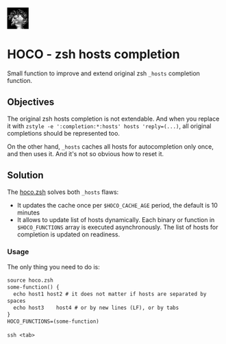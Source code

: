 ![Great curassow, image designed by rawpixel.com / Freepik](./docs/hoco.png)

# HOCO - zsh hosts completion
Small function to improve and extend original zsh `_hosts` completion function.

## Objectives
The original zsh hosts completion is not extendable. And when you replace it with `zstyle -e ':completion:*:hosts' hosts 'reply=(...)`, all original completions should be represented too.

On the other hand, `_hosts` caches all hosts for autocompletion only once, and then uses it. And it's not so obvious how to reset it.

## Solution
The [hoco.zsh](./hoco.zsh) solves both `_hosts` flaws:

- It updates the cache once per `$HOCO_CACHE_AGE` period, the default is 10 minutes
- It allows to update list of hosts dynamically. Each binary or function in `$HOCO_FUNCTIONS` array is executed asynchronously. The list of hosts for completion is updated on readiness.

### Usage

The only thing you need to do is:

```
source hoco.zsh
some-function() {
  echo host1 host2 # it does not matter if hosts are separated by spaces
  echo host3	host4 # or by new lines (LF), or by tabs
}
HOCO_FUNCTIONS=(some-function)

ssh <tab>
```
